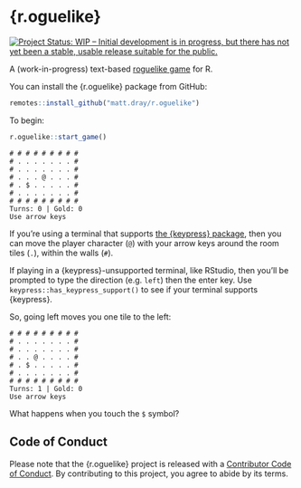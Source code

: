 
<!-- README.md is generated from README.Rmd. Please edit that file -->

# {r.oguelike}

<!-- badges: start -->

[![Project Status: WIP – Initial development is in progress, but there
has not yet been a stable, usable release suitable for the
public.](https://www.repostatus.org/badges/latest/wip.svg)](https://www.repostatus.org/#wip)

<!-- badges: end -->

A (work-in-progress) text-based [roguelike
game](https://en.wikipedia.org/wiki/Roguelike) for R.

You can install the {r.oguelike} package from GitHub:

``` r
remotes::install_github("matt.dray/r.oguelike")
```

To begin:

``` r
r.oguelike::start_game()
```

    # # # # # # # # # 
    # . . . . . . . # 
    # . . . . . . . # 
    # . . . @ . . . # 
    # . $ . . . . . # 
    # . . . . . . . # 
    # # # # # # # # # 
    Turns: 0 | Gold: 0 
    Use arrow keys

If you’re using a terminal that supports [the {keypress}
package](https://github.com/gaborcsardi/keypress), then you can move the
player character (`@`) with your arrow keys around the room tiles (`.`),
within the walls (`#`).

If playing in a {keypress}-unsupported terminal, like RStudio, then
you’ll be prompted to type the direction (e.g. `left`) then the enter
key. Use `keypress::has_keypress_support()` to see if your terminal
supports {keypress}.

So, going left moves you one tile to the left:

    # # # # # # # # # 
    # . . . . . . . # 
    # . . . . . . . # 
    # . . @ . . . . # 
    # . $ . . . . . # 
    # . . . . . . . # 
    # # # # # # # # # 
    Turns: 1 | Gold: 0
    Use arrow keys

What happens when you touch the `$` symbol?

## Code of Conduct

Please note that the {r.oguelike} project is released with a
[Contributor Code of
Conduct](https://contributor-covenant.org/version/2/0/CODE_OF_CONDUCT.html).
By contributing to this project, you agree to abide by its terms.
